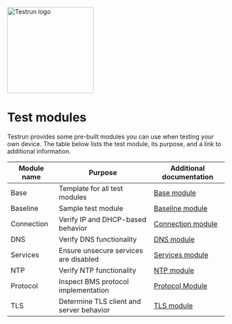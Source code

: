 <img width="200" alt="Testrun logo" src="https://user-images.githubusercontent.com/7399056/221927867-4190a4e8-a571-4e40-9c2b-65780ad9264c.png" alt="Testrun">

# Test modules

Testrun provides some pre-built modules you can use when testing your own device. The table below lists the test module, its purpose, and a link to additional information.

| Module name  | Purpose                      | Additional documentation      |
| ------------ | ---------------------------- | ----------------------------- |
| Base         | Template for all test modules      | [Base module]                 |
| Baseline     | Sample test module           | [Baseline module]             |
| Connection   | Verify IP and DHCP-based behavior    | [Connection module]           |
| DNS          | Verify DNS functionality     | [DNS module]                  |
| Services     | Ensure unsecure services are disabled   | [Services module]             |
| NTP          | Verify NTP functionality     | [NTP module]                  |
| Protocol     | Inspect BMS protocol implementation     | [Protocol Module]             |
| TLS          | Determine TLS client and server behavior     | [TLS module]                  |


[Base module]: https://github.com/google/testrun/blob/main/modules/test/base/README.md
[Baseline module]: https://github.com/google/testrun/blob/main/modules/test/baseline/README.md
[Connection module]: https://github.com/google/testrun/blob/main/modules/test/conn/README.md
[DNS module]: https://github.com/google/testrun/blob/main/modules/test/dns/README.md
[Services module]: https://github.com/google/testrun/blob/main/modules/test/services/README.md
[NTP module]: https://github.com/google/testrun/blob/main/modules/test/ntp/README.md
[Protocol Module]: https://github.com/google/testrun/blob/main/modules/test/protocol/README.md
[TLS module]: https://github.com/google/testrun/blob/main/modules/test/tls/README.md